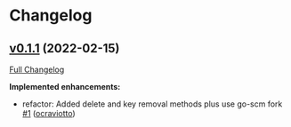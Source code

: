 # Changelog

## [v0.1.1](https://github.com/ocraviotto/pkg/tree/v0.1.1) (2022-02-15)

[Full Changelog](https://github.com/ocraviotto/pkg/compare/578a5e84296a422c95e4f15e08e2ecd5e91ad0d0...v0.1.1)

**Implemented enhancements:**

- refactor: Added delete and key removal methods plus use go-scm fork [\#1](https://github.com/ocraviotto/pkg/pull/1) ([ocraviotto](https://github.com/ocraviotto))

